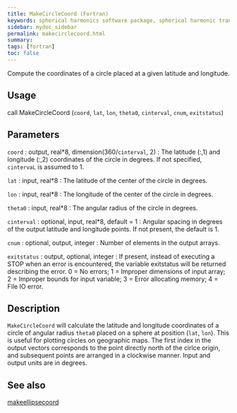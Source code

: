 ```yaml
---
title: MakeCircleCoord (Fortran)
keywords: spherical harmonics software package, spherical harmonic transform, legendre functions, multitaper spectral analysis, fortran, Python, gravity, magnetic field
sidebar: mydoc_sidebar
permalink: makecirclecoord.html
summary:
tags: [fortran]
toc: false
---
```


Compute the coordinates of a circle placed at a given latitude and longitude.

## Usage

call MakeCircleCoord (`coord`, `lat`, `lon`, `theta0`, `cinterval`, `cnum`, `exitstatus`)

## Parameters

`coord` : output, real\*8, dimension(360/`cinterval`, 2)
:   The latitude (:,1) and longitude (:,2) coordinates of the circle in degrees. If not specified, `cintervaL` is assumed to 1.

`lat` : input, real\*8
:   The latitude of the center of the circle in degrees.

`lon` : input, real\*8
:   The longitude of the center of the circle in degrees.

`theta0` : input, real\*8
:   The angular radius of the circle in degrees.

`cinterval` : optional, input, real\*8, default = 1
:   Angular spacing in degrees of the output latitude and longitude points. If not present, the default is 1.

`cnum` : optional, output, integer
:   Number of elements in the output arrays.

`exitstatus` : output, optional, integer
:   If present, instead of executing a STOP when an error is encountered, the variable exitstatus will be returned describing the error. 0 = No errors; 1 = Improper dimensions of input array; 2 = Improper bounds for input variable; 3 = Error allocating memory; 4 = File IO error.

## Description

`MakeCircleCoord` will calculate the latitude and longitude coordinates of a circle of angular radius `theta0` placed on a sphere at position (`lat`, `lon`). This is useful for plotting circles on geographic maps. The first index in the output vectors corresponds to the point directly north of the cirlce origin, and subsequent points are arranged in a clockwise manner. Input and output units are in degrees.

## See also

[makeellipsecoord](makeellipsecoord.html)
